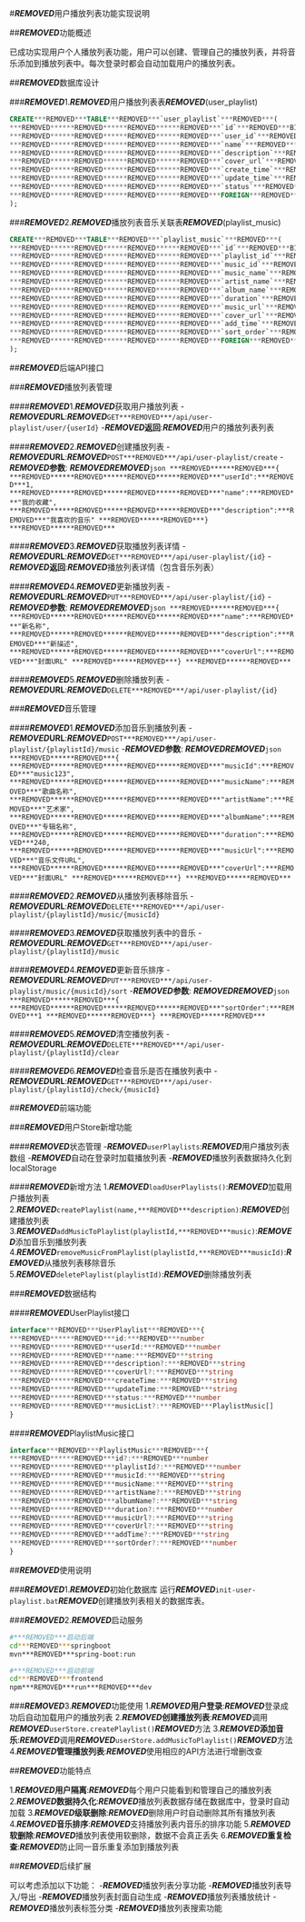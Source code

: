 #***REMOVED***用户播放列表功能实现说明

##***REMOVED***功能概述

已成功实现用户个人播放列表功能，用户可以创建、管理自己的播放列表，并将音乐添加到播放列表中。每次登录时都会自动加载用户的播放列表。

##***REMOVED***数据库设计

###***REMOVED***1.***REMOVED***用户播放列表表***REMOVED***(user_playlist)
```sql
CREATE***REMOVED***TABLE***REMOVED***`user_playlist`***REMOVED***(
***REMOVED******REMOVED******REMOVED******REMOVED***`id`***REMOVED***BIGINT***REMOVED***AUTO_INCREMENT***REMOVED***PRIMARY***REMOVED***KEY***REMOVED***COMMENT***REMOVED***'播放列表ID',
***REMOVED******REMOVED******REMOVED******REMOVED***`user_id`***REMOVED***BIGINT***REMOVED***NOT***REMOVED***NULL***REMOVED***COMMENT***REMOVED***'用户ID',
***REMOVED******REMOVED******REMOVED******REMOVED***`name`***REMOVED***VARCHAR(100)***REMOVED***NOT***REMOVED***NULL***REMOVED***COMMENT***REMOVED***'播放列表名称',
***REMOVED******REMOVED******REMOVED******REMOVED***`description`***REMOVED***TEXT***REMOVED***COMMENT***REMOVED***'播放列表描述',
***REMOVED******REMOVED******REMOVED******REMOVED***`cover_url`***REMOVED***VARCHAR(255)***REMOVED***COMMENT***REMOVED***'封面图片URL',
***REMOVED******REMOVED******REMOVED******REMOVED***`create_time`***REMOVED***DATETIME***REMOVED***DEFAULT***REMOVED***CURRENT_TIMESTAMP***REMOVED***COMMENT***REMOVED***'创建时间',
***REMOVED******REMOVED******REMOVED******REMOVED***`update_time`***REMOVED***DATETIME***REMOVED***DEFAULT***REMOVED***CURRENT_TIMESTAMP***REMOVED***ON***REMOVED***UPDATE***REMOVED***CURRENT_TIMESTAMP***REMOVED***COMMENT***REMOVED***'更新时间',
***REMOVED******REMOVED******REMOVED******REMOVED***`status`***REMOVED***TINYINT***REMOVED***DEFAULT***REMOVED***1***REMOVED***COMMENT***REMOVED***'状态：0-删除，1-正常',
***REMOVED******REMOVED******REMOVED******REMOVED***FOREIGN***REMOVED***KEY***REMOVED***(`user_id`)***REMOVED***REFERENCES***REMOVED***`user`(`id`)***REMOVED***ON***REMOVED***DELETE***REMOVED***CASCADE
);
```

###***REMOVED***2.***REMOVED***播放列表音乐关联表***REMOVED***(playlist_music)
```sql
CREATE***REMOVED***TABLE***REMOVED***`playlist_music`***REMOVED***(
***REMOVED******REMOVED******REMOVED******REMOVED***`id`***REMOVED***BIGINT***REMOVED***AUTO_INCREMENT***REMOVED***PRIMARY***REMOVED***KEY***REMOVED***COMMENT***REMOVED***'关联ID',
***REMOVED******REMOVED******REMOVED******REMOVED***`playlist_id`***REMOVED***BIGINT***REMOVED***NOT***REMOVED***NULL***REMOVED***COMMENT***REMOVED***'播放列表ID',
***REMOVED******REMOVED******REMOVED******REMOVED***`music_id`***REMOVED***VARCHAR(100)***REMOVED***NOT***REMOVED***NULL***REMOVED***COMMENT***REMOVED***'音乐ID',
***REMOVED******REMOVED******REMOVED******REMOVED***`music_name`***REMOVED***VARCHAR(200)***REMOVED***NOT***REMOVED***NULL***REMOVED***COMMENT***REMOVED***'音乐名称',
***REMOVED******REMOVED******REMOVED******REMOVED***`artist_name`***REMOVED***VARCHAR(200)***REMOVED***COMMENT***REMOVED***'艺术家名称',
***REMOVED******REMOVED******REMOVED******REMOVED***`album_name`***REMOVED***VARCHAR(200)***REMOVED***COMMENT***REMOVED***'专辑名称',
***REMOVED******REMOVED******REMOVED******REMOVED***`duration`***REMOVED***INT***REMOVED***COMMENT***REMOVED***'时长（秒）',
***REMOVED******REMOVED******REMOVED******REMOVED***`music_url`***REMOVED***VARCHAR(500)***REMOVED***COMMENT***REMOVED***'音乐文件URL',
***REMOVED******REMOVED******REMOVED******REMOVED***`cover_url`***REMOVED***VARCHAR(500)***REMOVED***COMMENT***REMOVED***'封面图片URL',
***REMOVED******REMOVED******REMOVED******REMOVED***`add_time`***REMOVED***DATETIME***REMOVED***DEFAULT***REMOVED***CURRENT_TIMESTAMP***REMOVED***COMMENT***REMOVED***'添加时间',
***REMOVED******REMOVED******REMOVED******REMOVED***`sort_order`***REMOVED***INT***REMOVED***DEFAULT***REMOVED***0***REMOVED***COMMENT***REMOVED***'排序顺序',
***REMOVED******REMOVED******REMOVED******REMOVED***FOREIGN***REMOVED***KEY***REMOVED***(`playlist_id`)***REMOVED***REFERENCES***REMOVED***`user_playlist`(`id`)***REMOVED***ON***REMOVED***DELETE***REMOVED***CASCADE
);
```

##***REMOVED***后端API接口

###***REMOVED***播放列表管理

####***REMOVED***1.***REMOVED***获取用户播放列表
-***REMOVED*****URL**:***REMOVED***`GET***REMOVED***/api/user-playlist/user/{userId}`
-***REMOVED*****返回**:***REMOVED***用户的播放列表列表

####***REMOVED***2.***REMOVED***创建播放列表
-***REMOVED*****URL**:***REMOVED***`POST***REMOVED***/api/user-playlist/create`
-***REMOVED*****参数**:
***REMOVED******REMOVED***```json
***REMOVED******REMOVED***{
***REMOVED******REMOVED******REMOVED******REMOVED***"userId":***REMOVED***1,
***REMOVED******REMOVED******REMOVED******REMOVED***"name":***REMOVED***"我的收藏",
***REMOVED******REMOVED******REMOVED******REMOVED***"description":***REMOVED***"我喜欢的音乐"
***REMOVED******REMOVED***}
***REMOVED******REMOVED***```

####***REMOVED***3.***REMOVED***获取播放列表详情
-***REMOVED*****URL**:***REMOVED***`GET***REMOVED***/api/user-playlist/{id}`
-***REMOVED*****返回**:***REMOVED***播放列表详情（包含音乐列表）

####***REMOVED***4.***REMOVED***更新播放列表
-***REMOVED*****URL**:***REMOVED***`PUT***REMOVED***/api/user-playlist/{id}`
-***REMOVED*****参数**:
***REMOVED******REMOVED***```json
***REMOVED******REMOVED***{
***REMOVED******REMOVED******REMOVED******REMOVED***"name":***REMOVED***"新名称",
***REMOVED******REMOVED******REMOVED******REMOVED***"description":***REMOVED***"新描述",
***REMOVED******REMOVED******REMOVED******REMOVED***"coverUrl":***REMOVED***"封面URL"
***REMOVED******REMOVED***}
***REMOVED******REMOVED***```

####***REMOVED***5.***REMOVED***删除播放列表
-***REMOVED*****URL**:***REMOVED***`DELETE***REMOVED***/api/user-playlist/{id}`

###***REMOVED***音乐管理

####***REMOVED***1.***REMOVED***添加音乐到播放列表
-***REMOVED*****URL**:***REMOVED***`POST***REMOVED***/api/user-playlist/{playlistId}/music`
-***REMOVED*****参数**:
***REMOVED******REMOVED***```json
***REMOVED******REMOVED***{
***REMOVED******REMOVED******REMOVED******REMOVED***"musicId":***REMOVED***"music123",
***REMOVED******REMOVED******REMOVED******REMOVED***"musicName":***REMOVED***"歌曲名称",
***REMOVED******REMOVED******REMOVED******REMOVED***"artistName":***REMOVED***"艺术家",
***REMOVED******REMOVED******REMOVED******REMOVED***"albumName":***REMOVED***"专辑名称",
***REMOVED******REMOVED******REMOVED******REMOVED***"duration":***REMOVED***240,
***REMOVED******REMOVED******REMOVED******REMOVED***"musicUrl":***REMOVED***"音乐文件URL",
***REMOVED******REMOVED******REMOVED******REMOVED***"coverUrl":***REMOVED***"封面URL"
***REMOVED******REMOVED***}
***REMOVED******REMOVED***```

####***REMOVED***2.***REMOVED***从播放列表移除音乐
-***REMOVED*****URL**:***REMOVED***`DELETE***REMOVED***/api/user-playlist/{playlistId}/music/{musicId}`

####***REMOVED***3.***REMOVED***获取播放列表中的音乐
-***REMOVED*****URL**:***REMOVED***`GET***REMOVED***/api/user-playlist/{playlistId}/music`

####***REMOVED***4.***REMOVED***更新音乐排序
-***REMOVED*****URL**:***REMOVED***`PUT***REMOVED***/api/user-playlist/music/{musicId}/sort`
-***REMOVED*****参数**:
***REMOVED******REMOVED***```json
***REMOVED******REMOVED***{
***REMOVED******REMOVED******REMOVED******REMOVED***"sortOrder":***REMOVED***1
***REMOVED******REMOVED***}
***REMOVED******REMOVED***```

####***REMOVED***5.***REMOVED***清空播放列表
-***REMOVED*****URL**:***REMOVED***`DELETE***REMOVED***/api/user-playlist/{playlistId}/clear`

####***REMOVED***6.***REMOVED***检查音乐是否在播放列表中
-***REMOVED*****URL**:***REMOVED***`GET***REMOVED***/api/user-playlist/{playlistId}/check/{musicId}`

##***REMOVED***前端功能

###***REMOVED***用户Store新增功能

####***REMOVED***状态管理
-***REMOVED***`userPlaylists`:***REMOVED***用户播放列表数组
-***REMOVED***自动在登录时加载播放列表
-***REMOVED***播放列表数据持久化到localStorage

####***REMOVED***新增方法
1.***REMOVED***`loadUserPlaylists()`:***REMOVED***加载用户播放列表
2.***REMOVED***`createPlaylist(name,***REMOVED***description)`:***REMOVED***创建播放列表
3.***REMOVED***`addMusicToPlaylist(playlistId,***REMOVED***music)`:***REMOVED***添加音乐到播放列表
4.***REMOVED***`removeMusicFromPlaylist(playlistId,***REMOVED***musicId)`:***REMOVED***从播放列表移除音乐
5.***REMOVED***`deletePlaylist(playlistId)`:***REMOVED***删除播放列表

###***REMOVED***数据结构

####***REMOVED***UserPlaylist接口
```typescript
interface***REMOVED***UserPlaylist***REMOVED***{
***REMOVED******REMOVED***id:***REMOVED***number
***REMOVED******REMOVED***userId:***REMOVED***number
***REMOVED******REMOVED***name:***REMOVED***string
***REMOVED******REMOVED***description?:***REMOVED***string
***REMOVED******REMOVED***coverUrl?:***REMOVED***string
***REMOVED******REMOVED***createTime:***REMOVED***string
***REMOVED******REMOVED***updateTime:***REMOVED***string
***REMOVED******REMOVED***status:***REMOVED***number
***REMOVED******REMOVED***musicList?:***REMOVED***PlaylistMusic[]
}
```

####***REMOVED***PlaylistMusic接口
```typescript
interface***REMOVED***PlaylistMusic***REMOVED***{
***REMOVED******REMOVED***id?:***REMOVED***number
***REMOVED******REMOVED***playlistId?:***REMOVED***number
***REMOVED******REMOVED***musicId:***REMOVED***string
***REMOVED******REMOVED***musicName:***REMOVED***string
***REMOVED******REMOVED***artistName?:***REMOVED***string
***REMOVED******REMOVED***albumName?:***REMOVED***string
***REMOVED******REMOVED***duration?:***REMOVED***number
***REMOVED******REMOVED***musicUrl?:***REMOVED***string
***REMOVED******REMOVED***coverUrl?:***REMOVED***string
***REMOVED******REMOVED***addTime?:***REMOVED***string
***REMOVED******REMOVED***sortOrder?:***REMOVED***number
}
```

##***REMOVED***使用说明

###***REMOVED***1.***REMOVED***初始化数据库
运行***REMOVED***`init-user-playlist.bat`***REMOVED***创建播放列表相关的数据库表。

###***REMOVED***2.***REMOVED***启动服务
```bash
#***REMOVED***启动后端
cd***REMOVED***springboot
mvn***REMOVED***spring-boot:run

#***REMOVED***启动前端
cd***REMOVED***frontend
npm***REMOVED***run***REMOVED***dev
```

###***REMOVED***3.***REMOVED***功能使用
1.***REMOVED*****用户登录**:***REMOVED***登录成功后自动加载用户的播放列表
2.***REMOVED*****创建播放列表**:***REMOVED***调用***REMOVED***`userStore.createPlaylist()`***REMOVED***方法
3.***REMOVED*****添加音乐**:***REMOVED***调用***REMOVED***`userStore.addMusicToPlaylist()`***REMOVED***方法
4.***REMOVED*****管理播放列表**:***REMOVED***使用相应的API方法进行增删改查

##***REMOVED***功能特点

1.***REMOVED*****用户隔离**:***REMOVED***每个用户只能看到和管理自己的播放列表
2.***REMOVED*****数据持久化**:***REMOVED***播放列表数据存储在数据库中，登录时自动加载
3.***REMOVED*****级联删除**:***REMOVED***删除用户时自动删除其所有播放列表
4.***REMOVED*****音乐排序**:***REMOVED***支持播放列表内音乐的排序功能
5.***REMOVED*****软删除**:***REMOVED***播放列表使用软删除，数据不会真正丢失
6.***REMOVED*****重复检查**:***REMOVED***防止同一音乐重复添加到播放列表

##***REMOVED***后续扩展

可以考虑添加以下功能：
-***REMOVED***播放列表分享功能
-***REMOVED***播放列表导入/导出
-***REMOVED***播放列表封面自动生成
-***REMOVED***播放列表播放统计
-***REMOVED***播放列表标签分类
-***REMOVED***播放列表搜索功能


